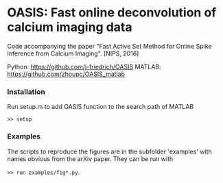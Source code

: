 # OASIS: Fast online deconvolution of calcium imaging data

Code accompanying the paper "Fast Active Set Method for Online Spike Inference from Calcium Imaging". [NIPS, 2016]

Python: https://github.com/j-friedrich/OASIS
MATLAB: https://github.com/zhoupc/OASIS_matlab

### Installation
Run setup.m to add OASIS function to the search path of MATLAB

`>> setup`

### Examples
The scripts to reproduce the figures are in the subfolder 'examples' with names obvious from the arXiv paper. 
They can be run with 

`>> run examples/fig*.py`. 
